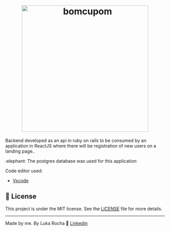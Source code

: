 <h1 align="center">
  <img alt="bomcupom" title="bomcupom" src="https://www.bomcupom.com/wp-content/themes/bomcupom-novo/assets/images/bomcupom-marca.png" width="400px" />
</h1>


<p>Backend developed as an api in ruby on rails to be consumed by an application in ReactJS where there will be registration of new users on a landing page..</p>
<p>:elephant: The postgres database was used for this application</p>

Code editor used:
-  [Vscode](https://code.visualstudio.com/)

## :memo: License
This project is under the MIT license. See the [LICENSE](LICENSE.md) file for more details.

---

Made by me. By Luka Rocha :wave: [Linkedin](https://www.linkedin.com/in/luka-martins/)
